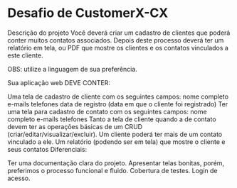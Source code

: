 # Desafio de CustomerX-CX

Descrição do projeto
Você deverá criar um cadastro de clientes que poderá conter muitos contatos associados. Depois deste processo deverá ter um relatório em tela, ou PDF que mostre os clientes e os contatos vinculados a este cliente.

OBS: utilize a linguagem de sua preferência.

Sua aplicação web DEVE CONTER:

Uma tela de cadastro de cliente com os seguintes campos:
nome completo
e-mails
telefones
data de registro (data em que o cliente foi registrado)
Ter uma tela para cadastro de contato com os seguintes campos:
nome completo
e-mails
telefones
Tanto a tela de cliente quando a de contato devem ter as operações básicas de um CRUD (criar/editar/visualizar/excluir).
Um cliente poderá ter mais de um contato vinculado a ele.
Um relatório (podendo ser em tela) que mostre o cliente e seus contatos
Diferenciais:

Ter uma documentação clara do projeto.
Apresentar telas bonitas, porém, preferimos o processo funcional e fluido.
Cobertura de testes.
Login de acesso.